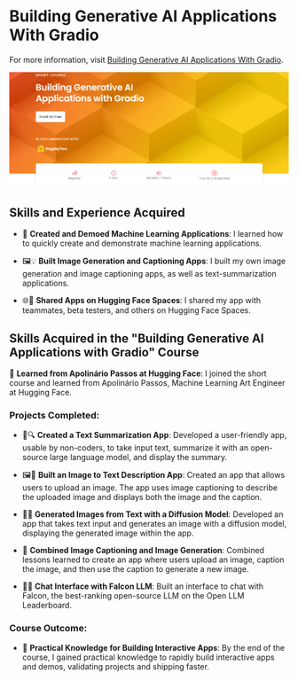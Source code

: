 # Building Generative AI Applications With Gradio

For more information, visit [Building Generative AI Applications With Gradio](https://www.deeplearning.ai/short-courses/building-generative-ai-applications-with-gradio/).

<p align="center">
  <img src="https://github.com/RomanRosa/Building-Generative-AI-Applications-with-Gradio/blob/main/Building%20Generative%20AI%20Applications%20with%20Gradio.png" alt="Building Generative AI Applications With Gradio">
</p>

## Skills and Experience Acquired

- 🚀 **Created and Demoed Machine Learning Applications**: I learned how to quickly create and demonstrate machine learning applications.

- 🖼️💡 **Built Image Generation and Captioning Apps**: I built my own image generation and image captioning apps, as well as text-summarization applications.

- 🌐🤝 **Shared Apps on Hugging Face Spaces**: I shared my app with teammates, beta testers, and others on Hugging Face Spaces.


## Skills Acquired in the "Building Generative AI Applications with Gradio" Course

🤗 **Learned from Apolinário Passos at Hugging Face**: I joined the short course and learned from Apolinário Passos, Machine Learning Art Engineer at Hugging Face.

### Projects Completed:

- 📝🔍 **Created a Text Summarization App**: Developed a user-friendly app, usable by non-coders, to take input text, summarize it with an open-source large language model, and display the summary.

- 🖼️📜 **Built an Image to Text Description App**: Created an app that allows users to upload an image. The app uses image captioning to describe the uploaded image and displays both the image and the caption.

- 🎨📸 **Generated Images from Text with a Diffusion Model**: Developed an app that takes text input and generates an image with a diffusion model, displaying the generated image within the app.

- 🔄 **Combined Image Captioning and Image Generation**: Combined lessons learned to create an app where users upload an image, caption the image, and then use the caption to generate a new image.

- 💬🤖 **Chat Interface with Falcon LLM**: Built an interface to chat with Falcon, the best-ranking open-source LLM on the Open LLM Leaderboard.

### Course Outcome:

- 🚀 **Practical Knowledge for Building Interactive Apps**: By the end of the course, I gained practical knowledge to rapidly build interactive apps and demos, validating projects and shipping faster.
